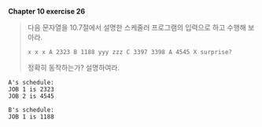 **Chapter 10 exercise 26**

> 다음 문자열을 10.7절에서 설명한 스케줄러 프로그램의 입력으로 하고 수행해 보아라.
> 
>     x x x A 2323 B 1188 yyy zzz C 3397 3398 A 4545 X surprise?
> 
> 정확히 동작하는가? 설명하여라.
> 

    A's schedule:
    JOB 1 is 2323
    JOB 2 is 4545

    B's schedule:
    JOB 1 is 1188